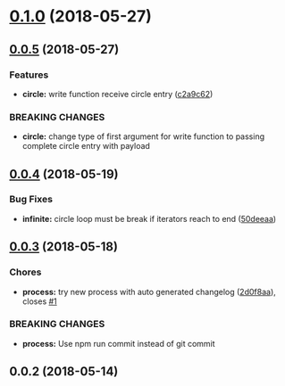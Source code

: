 <a name="0.1.0"></a>
# [0.1.0](https://github.com/mjancarik/infinite-circle/compare/0.0.5...0.1.0) (2018-05-27)



<a name="0.0.5"></a>
## [0.0.5](https://github.com/mjancarik/infinite-circle/compare/0.0.4...0.0.5) (2018-05-27)


### Features

* **circle:** write function receive circle entry ([c2a9c62](https://github.com/mjancarik/infinite-circle/commit/c2a9c62))


### BREAKING CHANGES

* **circle:** change type of first argument for write function to passing complete circle entry
with payload



<a name="0.0.4"></a>
## [0.0.4](https://github.com/mjancarik/infinite-circle/compare/0.0.3...0.0.4) (2018-05-19)


### Bug Fixes

* **infinite:** circle loop must be break if iterators reach to end ([50deeaa](https://github.com/mjancarik/infinite-circle/commit/50deeaa))



<a name="0.0.3"></a>
## [0.0.3](https://github.com/mjancarik/infinite-circle/compare/0.0.2...0.0.3) (2018-05-18)


### Chores

* **process:** try new process with auto generated changelog ([2d0f8aa](https://github.com/mjancarik/infinite-circle/commit/2d0f8aa)), closes [#1](https://github.com/mjancarik/infinite-circle/issues/1)


### BREAKING CHANGES

* **process:** Use npm run commit instead of git commit



<a name="0.0.2"></a>
## 0.0.2 (2018-05-14)



